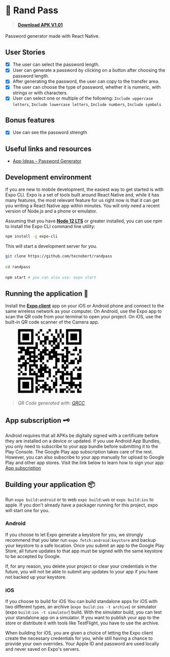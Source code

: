 # 🔐 Rand Pass

> #### [Download APK V1.01](https://github.com/tecnobert/randpass/releases/download/v1.1/randpass-067fa74a43054327904ccf7a1c33ce28-signed.apk)

Password generator made with React Native.

## User Stories

-   [x] The user can select the password length.
-   [x] User can generate a password by clicking on a button after choosing the password length.
-   [x] After generating the password, the user can copy to the transfer area.
-   [x] The user can choose the type of password, whether it is numeric, with strings or with characters.
-   [x] User can select one or multiple of the following: `Include uppercase letters`, `Include lowercase letters`, `Include numbers`, `Include symbols`

## Bonus features

-   [x] Use can see the password strength

## Useful links and resources

-   [App Ideas - Password Generator
    ](https://github.com/florinpop17/app-ideas/blob/master/Projects/2-Intermediate/Password-Generator.md)

## Development environment

If you are new to mobile development, the easiest way to get started is with Expo CLI. Expo is a set of tools built around React Native and, while it has many features, the most relevant feature for us right now is that it can get you writing a React Native app within minutes. You will only need a recent version of Node.js and a phone or emulator.

Assuming that you have [**Node 12 LTS**](https://nodejs.org/en/download/) or greater installed, you can use npm to install the Expo CLI command line utility:

```sh
npm install -g expo-cli
```

This will start a development server for you.

```sh
git clone https://github.com/tecnobert/randpass

cd randpass

npm start # you can also use: expo start
```

## Running the application 🚚

Install the [**Expo client**](https://expo.io/) app on your iOS or Android phone and connect to the same wireless network as your computer. On Android, use the Expo app to scan the QR code from your terminal to open your project. On iOS, use the built-in QR code scanner of the Camera app.

<figure>
<img height='200px' alt='Expo Link' src='.github/images/expo-link-randpass.png'/>
</figure>

> ###### QR Code generated with: [QRCC](https://qrcc.now.sh/)

## App subscription 🗝️

Android requires that all APKs be digitally signed with a certificate before they are installed on a device or updated. If you use Android App Bundles, you only need to subscribe to your app bundle before submitting it to the Play Console. The Google Play app subscription takes care of the rest. However, you can also subscribe to your app manually for upload to Google Play and other app stores. Visit the link below to learn how to sign your app:
[App subscription](https://developer.android.com/studio/publish/app-signing)

## Building your application 📦

Run `expo build:android` or to web `expo build:web` or `expo build:ios` to apple. If you don't already have a packager running for this project, expo will start one for you.

### Android

If you choose to let Expo generate a keystore for you, we strongly recommend that you later run `expo fetch:android:keystore` and backup your keystore to a safe location. Once you submit an app to the Google Play Store, all future updates to that app must be signed with the same keystore to be accepted by Google.

If, for any reason, you delete your project or clear your credentials in the future, you will not be able to submit any updates to your app if you have not backed up your keystore.

### iOS

If you choose to build for iOS
You can build standalone apps for iOS with two different types, an archive (`expo build:ios -t archive`) or simulator (expo `build:ios -t simulator`) build. With the simulator build, you can test your standalone app on a simulator. If you want to publish your app to the store or distribute it with tools like TestFlight, you have to use the archive.

When building for iOS, you are given a choice of letting the Expo client create the necessary credentials for you, while still having a chance to provide your own overrides. Your Apple ID and password are used locally and never saved on Expo's servers.
